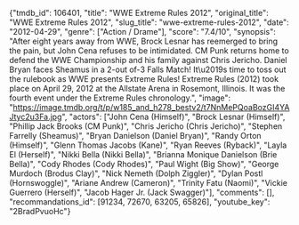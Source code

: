 {"tmdb_id": 106401, "title": "WWE Extreme Rules 2012", "original_title": "WWE Extreme Rules 2012", "slug_title": "wwe-extreme-rules-2012", "date": "2012-04-29", "genre": ["Action / Drame"], "score": "7.4/10", "synopsis": "After eight years away from WWE, Brock Lesnar has reemerged to bring the pain, but John Cena refuses to be intimidated. CM Punk returns home to defend the WWE Championship and his family against Chris Jericho. Daniel Bryan faces Sheamus in a 2-out of-3 Falls Match! It\u2019s time to toss out the rulebook as WWE presents Extreme Rules!  Extreme Rules (2012) took place on April 29, 2012 at the Allstate Arena in Rosemont, Illinois. It was the fourth event under the Extreme Rules chronology.", "image": "https://image.tmdb.org/t/p/w185_and_h278_bestv2/t7NnMePQoaBozGI4YAJtyc2u3Fa.jpg", "actors": ["John Cena (Himself)", "Brock Lesnar (Himself)", "Phillip Jack Brooks (CM Punk)", "Chris Jericho (Chris Jericho)", "Stephen Farrelly (Sheamus)", "Bryan Danielson (Daniel Bryan)", "Randy Orton (Himself)", "Glenn Thomas Jacobs (Kane)", "Ryan Reeves (Ryback)", "Layla El (Herself)", "Nikki Bella (Nikki Bella)", "Brianna Monique Danielson (Brie Bella)", "Cody Rhodes (Cody Rhodes)", "Paul Wight (Big Show)", "George Murdoch (Brodus Clay)", "Nick Nemeth (Dolph Ziggler)", "Dylan Postl (Hornswoggle)", "Ariane Andrew (Cameron)", "Trinity Fatu (Naomi)", "Vickie Guerrero (Herself)", "Jacob Hager Jr. (Jack Swagger)"], "comments": [], "recommandations_id": [91234, 72670, 63205, 65826], "youtube_key": "2BradPvuoHc"}